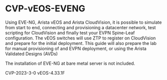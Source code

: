# CVP-vEOS-EVENG
Using EVE-NG, Arista vEOS and Arista CloudVision, it is possible to simulate from start to end, connecting and provisioning a datacenter network, test scripting for CloudVision and finally test your EVPN Spine-Leaf configuration.
The vEOS switches will use ZTP to register on CloudVision and prepare for the initial deployment. This guide will also prepare the lab for manual provisioning of and EVPN deployment, or using the Arista Validated Designs (AVDs)

The installation of EVE-NG at bare metal server is not included.

CVP-2023-3-0
vEOS-4.33.1F

